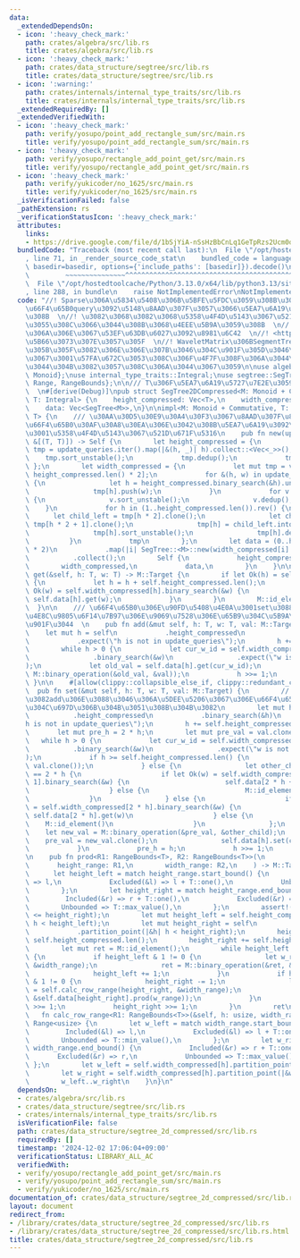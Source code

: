 ```yaml
---
data:
  _extendedDependsOn:
  - icon: ':heavy_check_mark:'
    path: crates/algebra/src/lib.rs
    title: crates/algebra/src/lib.rs
  - icon: ':heavy_check_mark:'
    path: crates/data_structure/segtree/src/lib.rs
    title: crates/data_structure/segtree/src/lib.rs
  - icon: ':warning:'
    path: crates/internals/internal_type_traits/src/lib.rs
    title: crates/internals/internal_type_traits/src/lib.rs
  _extendedRequiredBy: []
  _extendedVerifiedWith:
  - icon: ':heavy_check_mark:'
    path: verify/yosupo/point_add_rectangle_sum/src/main.rs
    title: verify/yosupo/point_add_rectangle_sum/src/main.rs
  - icon: ':heavy_check_mark:'
    path: verify/yosupo/rectangle_add_point_get/src/main.rs
    title: verify/yosupo/rectangle_add_point_get/src/main.rs
  - icon: ':heavy_check_mark:'
    path: verify/yukicoder/no_1625/src/main.rs
    title: verify/yukicoder/no_1625/src/main.rs
  _isVerificationFailed: false
  _pathExtension: rs
  _verificationStatusIcon: ':heavy_check_mark:'
  attributes:
    links:
    - https://drive.google.com/file/d/1bSjYiA-nSsHzBbCnLq1GeTpRzs2Ucm0q/view
  bundledCode: "Traceback (most recent call last):\n  File \"/opt/hostedtoolcache/Python/3.13.0/x64/lib/python3.13/site-packages/onlinejudge_verify/documentation/build.py\"\
    , line 71, in _render_source_code_stat\n    bundled_code = language.bundle(stat.path,\
    \ basedir=basedir, options={'include_paths': [basedir]}).decode()\n          \
    \         ~~~~~~~~~~~~~~~^^^^^^^^^^^^^^^^^^^^^^^^^^^^^^^^^^^^^^^^^^^^^^^^^^^^^^^^^^^^^^^^^^\n\
    \  File \"/opt/hostedtoolcache/Python/3.13.0/x64/lib/python3.13/site-packages/onlinejudge_verify/languages/rust.py\"\
    , line 288, in bundle\n    raise NotImplementedError\nNotImplementedError\n"
  code: "//! Sparse\u306A\u5834\u5408\u306B\u5BFE\u5FDC\u3059\u308B\u305F\u3081\u3001\
    \u66F4\u65B0query\u3092\u5148\u8AAD\u307F\u3057\u3066\u5EA7\u6A19\u5727\u7E2E\u3059\
    \u308B  \n//! \u3082\u3068\u3082\u3068\u5358\u4F4D\u5143\u3067\u521D\u671F\u5316\
    \u3055\u308C\u3066\u3044\u308B\u3068\u4EEE\u5B9A\u3059\u308B  \n//! 2\u6B21\u5143\
    \u306A\u306E\u3067\u53EF\u63DB\u6027\u3092\u8981\u6C42  \n//! <https://drive.google.com/file/d/1bSjYiA-nSsHzBbCnLq1GeTpRzs2Ucm0q/view>\u3067\
    \u5B66\u3073\u307E\u3057\u305F  \n//! WaveletMatrix\u306BSegmentTree\u3092\u8F09\
    \u305B\u305F\u3082\u306E\u306E\u307B\u3046\u304C\u901F\u305D\u3046\u306A\u306E\
    \u3067\u3001\u57FA\u672C\u3053\u308C\u306F\u4F7F\u308F\u306A\u3044\u3067\u3088\
    \u3044\u304B\u3082\u3057\u308C\u306A\u3044\u3067\u3059\n\nuse algebra::{Commutative,\
    \ Monoid};\nuse internal_type_traits::Integral;\nuse segtree::SegTree;\nuse std::ops::{Bound::*,\
    \ Range, RangeBounds};\n\n/// T\u306F\u5EA7\u6A19\u5727\u7E2E\u3059\u308B\u578B\
    \  \n#[derive(Debug)]\npub struct SegTree2DCompressed<M: Monoid + Commutative,\
    \ T: Integral> {\n    height_compressed: Vec<T>,\n    width_compressed: Vec<Vec<T>>,\n\
    \    data: Vec<SegTree<M>>,\n}\n\nimpl<M: Monoid + Commutative, T: Integral> SegTree2DCompressed<M,\
    \ T> {\n    /// \u30AA\u30D5\u30E9\u30A4\u30F3\u3067\u8AAD\u307F\u8FBC\u3093\u3060\
    \u66F4\u65B0\u30AF\u30A8\u30EA\u306E\u3042\u308B\u5EA7\u6A19\u3092\u4E0E\u3048\
    \u3001\u5358\u4F4D\u5143\u3067\u521D\u671F\u5316\n    pub fn new(update_queries:\
    \ &[(T, T)]) -> Self {\n        let height_compressed = {\n            let mut\
    \ tmp = update_queries.iter().map(|&(h, _)| h).collect::<Vec<_>>();\n        \
    \    tmp.sort_unstable();\n            tmp.dedup();\n            tmp\n       \
    \ };\n        let width_compressed = {\n            let mut tmp = vec![vec![];\
    \ height_compressed.len() * 2];\n            for &(h, w) in update_queries.iter()\
    \ {\n                let h = height_compressed.binary_search(&h).unwrap() + height_compressed.len();\n\
    \                tmp[h].push(w);\n            }\n            for v in tmp.iter_mut()\
    \ {\n                v.sort_unstable();\n                v.dedup();\n        \
    \    }\n            for h in (1..height_compressed.len()).rev() {\n          \
    \      let child_left = tmp[h * 2].clone();\n                let child_right =\
    \ tmp[h * 2 + 1].clone();\n                tmp[h] = child_left.into_iter().chain(child_right).collect();\n\
    \                tmp[h].sort_unstable();\n                tmp[h].dedup();\n  \
    \          }\n            tmp\n        };\n        let data = (0..height_compressed.len()\
    \ * 2)\n            .map(|i| SegTree::<M>::new(width_compressed[i].len()))\n \
    \           .collect();\n        Self {\n            height_compressed,\n    \
    \        width_compressed,\n            data,\n        }\n    }\n\n    pub fn\
    \ get(&self, h: T, w: T) -> M::Target {\n        if let Ok(h) = self.height_compressed.binary_search(&h)\
    \ {\n            let h = h + self.height_compressed.len();\n            if let\
    \ Ok(w) = self.width_compressed[h].binary_search(&w) {\n                return\
    \ self.data[h].get(w);\n            }\n        }\n        M::id_element()\n  \
    \  }\n\n    /// \u66F4\u65B0\u306E\u90FD\u5408\u4E0A\u3001set\u3088\u308A\u3082\
    \u4E8C\u9805\u6F14\u7B97\u306E\u9069\u7528\u306E\u65B9\u304C\u5B9A\u6570\u500D\
    \u901F\u3044  \n    pub fn add(&mut self, h: T, w: T, val: M::Target) {\n    \
    \    let mut h = self\n            .height_compressed\n            .binary_search(&h)\n\
    \            .expect(\"h is not in update_queries\");\n        h += self.height_compressed.len();\n\
    \        while h > 0 {\n            let cur_w_id = self.width_compressed[h]\n\
    \                .binary_search(&w)\n                .expect(\"w is not in update_queries\"\
    );\n            let old_val = self.data[h].get(cur_w_id);\n            self.data[h].set(cur_w_id,\
    \ M::binary_operation(&old_val, &val));\n            h >>= 1;\n        }\n   \
    \ }\n\n    #[allow(clippy::collapsible_else_if, clippy::redundant_clone)]\n  \
    \  pub fn set(&mut self, h: T, w: T, val: M::Target) {\n        // set\u3088\u308A\
    \u3082add\u306E\u3088\u3046\u306A\u5DEE\u5206\u3067\u306E\u66F4\u65B0\u306E\u65B9\
    \u304C\u697D\u306B\u304B\u3051\u308B\u304B\u3082\n        let mut h = self\n \
    \           .height_compressed\n            .binary_search(&h)\n            .expect(\"\
    h is not in update_queries\");\n        h += self.height_compressed.len();\n \
    \       let mut pre_h = 2 * h;\n        let mut pre_val = val.clone();\n     \
    \   while h > 0 {\n            let cur_w_id = self.width_compressed[h]\n     \
    \           .binary_search(&w)\n                .expect(\"w is not in update_queries\"\
    );\n            if h >= self.height_compressed.len() {\n                self.data[h].set(cur_w_id,\
    \ val.clone());\n            } else {\n                let other_child = if pre_h\
    \ == 2 * h {\n                    if let Ok(w) = self.width_compressed[2 * h +\
    \ 1].binary_search(&w) {\n                        self.data[2 * h + 1].get(w)\n\
    \                    } else {\n                        M::id_element()\n     \
    \               }\n                } else {\n                    if let Ok(w)\
    \ = self.width_compressed[2 * h].binary_search(&w) {\n                       \
    \ self.data[2 * h].get(w)\n                    } else {\n                    \
    \    M::id_element()\n                    }\n                };\n            \
    \    let new_val = M::binary_operation(&pre_val, &other_child);\n            \
    \    pre_val = new_val.clone();\n                self.data[h].set(cur_w_id, new_val);\n\
    \            }\n            pre_h = h;\n            h >>= 1;\n        }\n    }\n\
    \n    pub fn prod<R1: RangeBounds<T>, R2: RangeBounds<T>>(\n        &self,\n \
    \       height_range: R1,\n        width_range: R2,\n    ) -> M::Target {\n  \
    \      let height_left = match height_range.start_bound() {\n            Included(&l)\
    \ => l,\n            Excluded(&l) => l + T::one(),\n            Unbounded => T::min_value(),\n\
    \        };\n        let height_right = match height_range.end_bound() {\n   \
    \         Included(&r) => r + T::one(),\n            Excluded(&r) => r,\n    \
    \        Unbounded => T::max_value(),\n        };\n        assert!(height_left\
    \ <= height_right);\n        let mut height_left = self.height_compressed.partition_point(|&h|\
    \ h < height_left);\n        let mut height_right = self\n            .height_compressed\n\
    \            .partition_point(|&h| h < height_right);\n        height_left +=\
    \ self.height_compressed.len();\n        height_right += self.height_compressed.len();\n\
    \        let mut ret = M::id_element();\n        while height_left < height_right\
    \ {\n            if height_left & 1 != 0 {\n                let w_range = self.calc_row_range(height_left,\
    \ &width_range);\n                ret = M::binary_operation(&ret, &self.data[height_left].prod(w_range));\n\
    \                height_left += 1;\n            }\n            if height_right\
    \ & 1 != 0 {\n                height_right -= 1;\n                let w_range\
    \ = self.calc_row_range(height_right, &width_range);\n                ret = M::binary_operation(&ret,\
    \ &self.data[height_right].prod(w_range));\n            }\n            height_left\
    \ >>= 1;\n            height_right >>= 1;\n        }\n        ret\n    }\n\n \
    \   fn calc_row_range<R1: RangeBounds<T>>(&self, h: usize, width_range: &R1) ->\
    \ Range<usize> {\n        let w_left = match width_range.start_bound() {\n   \
    \         Included(&l) => l,\n            Excluded(&l) => l + T::one(),\n    \
    \        Unbounded => T::min_value(),\n        };\n        let w_right = match\
    \ width_range.end_bound() {\n            Included(&r) => r + T::one(),\n     \
    \       Excluded(&r) => r,\n            Unbounded => T::max_value(),\n       \
    \ };\n        let w_left = self.width_compressed[h].partition_point(|&w| w < w_left);\n\
    \        let w_right = self.width_compressed[h].partition_point(|&w| w < w_right);\n\
    \        w_left..w_right\n    }\n}\n"
  dependsOn:
  - crates/algebra/src/lib.rs
  - crates/data_structure/segtree/src/lib.rs
  - crates/internals/internal_type_traits/src/lib.rs
  isVerificationFile: false
  path: crates/data_structure/segtree_2d_compressed/src/lib.rs
  requiredBy: []
  timestamp: '2024-12-02 17:06:04+09:00'
  verificationStatus: LIBRARY_ALL_AC
  verifiedWith:
  - verify/yosupo/rectangle_add_point_get/src/main.rs
  - verify/yosupo/point_add_rectangle_sum/src/main.rs
  - verify/yukicoder/no_1625/src/main.rs
documentation_of: crates/data_structure/segtree_2d_compressed/src/lib.rs
layout: document
redirect_from:
- /library/crates/data_structure/segtree_2d_compressed/src/lib.rs
- /library/crates/data_structure/segtree_2d_compressed/src/lib.rs.html
title: crates/data_structure/segtree_2d_compressed/src/lib.rs
---
```

